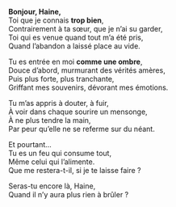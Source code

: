 **Bonjour, Haine,**  
Toi que je connais **trop bien**,  
Contrairement à ta sœur, que je n’ai su garder,  
Toi qui es venue quand tout m’a été pris,  
Quand l’abandon a laissé place au vide.

Tu es entrée en moi **comme une ombre**,  
Douce d’abord, murmurant des vérités amères,  
Puis plus forte, plus tranchante,  
Griffant mes souvenirs, dévorant mes émotions.

Tu m’as appris à douter, à fuir,  
À voir dans chaque sourire un mensonge,  
À ne plus tendre la main,  
Par peur qu’elle ne se referme sur du néant.

Et pourtant…  
Tu es un feu qui consume tout,  
Même celui qui l’alimente.  
Que me restera-t-il, si je te laisse faire ?

Seras-tu encore là, Haine,  
Quand il n’y aura plus rien à brûler ?